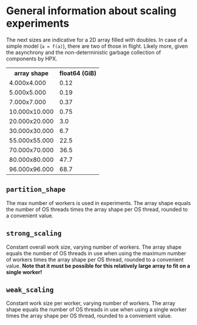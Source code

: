 # General information about scaling experiments

The next sizes are indicative for a 2D array filled with doubles. In case
of a simple model (`a = f(a)`), there are two of those in flight. Likely
more, given the asynchrony and the non-deterministic garbage collection
of components by HPX.

<table>
    <tr><th>array shape</th>  <th>float64 (GiB)</th></tr>
    <tr><td>4.000x4.000</td>  <td>0.12</td></tr>
    <tr><td>5.000x5.000</td>  <td>0.19</td></tr>
    <tr><td>7.000x7.000</td>  <td>0.37</td></tr>
    <tr><td>10.000x10.000</td><td>0.75</td></tr>
    <tr><td>20.000x20.000</td><td>3.0</td></tr>
    <tr><td>30.000x30.000</td><td>6.7</td></tr>
    <tr><td>55.000x55.000</td><td>22.5</td></tr>
    <tr><td>70.000x70.000</td><td>36.5</td></tr>
    <tr><td>80.000x80.000</td><td>47.7</td></tr>
    <tr><td>96.000x96.000</td><td>68.7</td></tr>
<table>


## `partition_shape`
The max number of workers is used in experiments. The array shape equals
the number of OS threads times the array shape per OS thread, rounded
to a convenient value.


## `strong_scaling`
Constant overall work size, varying number of workers. The array shape
equals the number of OS threads in use when using the maximum number
of workers times the array shape per OS thread, rounded to a convenient
value. **Note that it must be possible for this relatively large array
to fit on a single worker!**


## `weak_scaling`
Constant work size per worker, varying number of workers. The array shape
equals the number of OS threads in use when using a single worker times
the array shape per OS thread, rounded to a convenient value.
